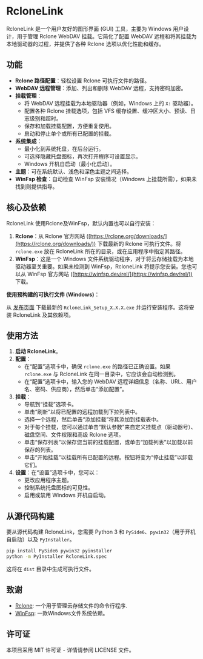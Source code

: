 # RcloneLink

RcloneLink 是一个用户友好的图形界面 (GUI) 工具，主要为 Windows 用户设计，用于管理 Rclone WebDAV 挂载。它简化了配置 WebDAV 远程和将其挂载为本地驱动器的过程，并提供了各种 Rclone 选项以优化性能和缓存。

## 功能

*   **Rclone 路径配置**：轻松设置 Rclone 可执行文件的路径。
*   **WebDAV 远程管理**：添加、列出和删除 WebDAV 远程，支持密码加密。
*   **挂载管理**：
    *   将 WebDAV 远程挂载为本地驱动器（例如，Windows 上的 `X:` 驱动器）。
    *   配置各种 Rclone 挂载选项，包括 VFS 缓存设置、缓冲区大小、预读、日志级别和超时。
    *   保存和加载挂载配置，方便重复使用。
    *   启动和停止单个或所有已配置的挂载。
*   **系统集成**：
    *   最小化到系统托盘，在后台运行。
    *   可选择隐藏托盘图标，再次打开程序可设置显示。
    *   Windows 开机自启动（最小化启动）。
*   **主题**：可在系统默认、浅色和深色主题之间选择。
*   **WinFsp 检查**：自动检查 WinFsp 安装情况（Windows 上挂载所需），如果未找到则提供指导。

## 核心及依赖

RcloneLink 使用Rclone及WinFsp，默认内置也可以自行安装：

1.  **Rclone**：从 Rclone 官方网站 ([https://rclone.org/downloads/](https://rclone.org/downloads/)) 下载最新的 Rclone 可执行文件。将 `rclone.exe` 放在 RcloneLink 所在的目录，或在应用程序中指定其路径。
2.  **WinFsp**：这是一个 Windows 文件系统驱动程序，对于将云存储挂载为本地驱动器至关重要。如果未检测到 WinFsp，RcloneLink 将提示您安装。您也可以从 WinFsp 官方网站 ([https://winfsp.dev/rel/](https://winfsp.dev/rel/)) 下载。

**使用预构建的可执行文件 (Windows)**：

从 [发布页面](https://github.com/FueTsui/RcloneLink/releases/tag/v1.0.0) 下载最新的 `RcloneLink_Setup_X.X.X.exe` 并运行安装程序。这将安装 RcloneLink 及其依赖项。

## 使用方法

1.  **启动 RcloneLink**。
2.  **配置**：
    *   在“配置”选项卡中，确保 `rclone.exe` 的路径已正确设置。如果 `rclone.exe` 与 RcloneLink 在同一目录中，它应该会自动检测到。
    *   在“配置”选项卡中，输入您的 WebDAV 远程详细信息（名称、URL、用户名、密码、供应商），然后单击“添加配置”。
3.  **挂载**：
    *   导航到“挂载”选项卡。
    *   单击“刷新”以将已配置的远程加载到下拉列表中。
    *   选择一个远程，然后单击“添加挂载”将其添加到挂载表中。
    *   对于每个挂载，您可以通过单击“默认参数”来自定义挂载点（驱动器号）、磁盘空间、文件权限和高级 Rclone 选项。
    *   单击“保存列表”以保存您当前的挂载配置，或单击“加载列表”以加载以前保存的列表。
    *   单击“开始挂载”以挂载所有已配置的远程。按钮将变为“停止挂载”以卸载它们。
4.  **设置**：在“设置”选项卡中，您可以：
    *   更改应用程序主题。
    *   控制系统托盘图标的可见性。
    *   启用或禁用 Windows 开机自启动。

## 从源代码构建

要从源代码构建 RcloneLink，您需要 Python 3 和 `PySide6`、`pywin32`（用于开机自启动）以及 `PyInstaller`。

```bash
pip install PySide6 pywin32 pyinstaller
python -m PyInstaller RcloneLink.spec
```

这将在 `dist` 目录中生成可执行文件。

## 致谢
*   [Rclone](https://rclone.org/): 一个用于管理云存储文件的命令行程序.
*   [WinFsp](https://winfsp.dev/): 一款Windows文件系统依赖。


## 许可证

本项目采用 MIT 许可证 - 详情请参阅 LICENSE 文件。
